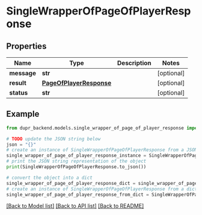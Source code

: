 # SingleWrapperOfPageOfPlayerResponse


## Properties

Name | Type | Description | Notes
------------ | ------------- | ------------- | -------------
**message** | **str** |  | [optional] 
**result** | [**PageOfPlayerResponse**](PageOfPlayerResponse.md) |  | [optional] 
**status** | **str** |  | [optional] 

## Example

```python
from dupr_backend.models.single_wrapper_of_page_of_player_response import SingleWrapperOfPageOfPlayerResponse

# TODO update the JSON string below
json = "{}"
# create an instance of SingleWrapperOfPageOfPlayerResponse from a JSON string
single_wrapper_of_page_of_player_response_instance = SingleWrapperOfPageOfPlayerResponse.from_json(json)
# print the JSON string representation of the object
print(SingleWrapperOfPageOfPlayerResponse.to_json())

# convert the object into a dict
single_wrapper_of_page_of_player_response_dict = single_wrapper_of_page_of_player_response_instance.to_dict()
# create an instance of SingleWrapperOfPageOfPlayerResponse from a dict
single_wrapper_of_page_of_player_response_from_dict = SingleWrapperOfPageOfPlayerResponse.from_dict(single_wrapper_of_page_of_player_response_dict)
```
[[Back to Model list]](../README.md#documentation-for-models) [[Back to API list]](../README.md#documentation-for-api-endpoints) [[Back to README]](../README.md)


